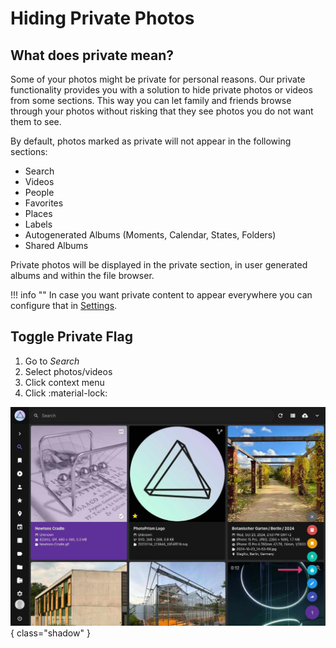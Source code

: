 # Hiding Private Photos #
## What does private mean? ##
Some of your photos might be private for personal reasons. 
Our private functionality provides you with a solution to hide private photos or videos from some sections.
This way you can let family and friends browse through your photos without risking that they see photos you do not want them to see.

By default, photos marked as private will not appear in the following sections:

 * Search
 * Videos
 * People
 * Favorites
 * Places
 * Labels
 * Autogenerated Albums (Moments, Calendar, States, Folders)
 * Shared Albums

Private photos will be displayed in the private section, in user generated albums and within the file browser.
 
!!! info ""
    In case you want private content to appear everywhere you can configure that in [Settings](../settings/general.md).
 
## Toggle Private Flag ##

  1. Go to *Search*
  2. Select photos/videos
  3. Click context menu
  4. Click :material-lock:

  ![Screenshot](img/private-context-menu-2502.jpg){ class="shadow" }

